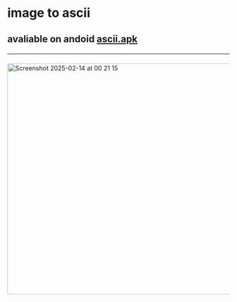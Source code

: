 # image to ascii
## avaliable on andoid&nbsp;<a href="https://ascii.jessejesse.xyz/ascii.apk">ascii.apk</a><br /><hr>
<img width="525" alt="Screenshot 2025-02-14 at 00 21 15" src="https://github.com/user-attachments/assets/e02cfd86-3a3c-489b-8dca-6efbdf7fe5f2" />
